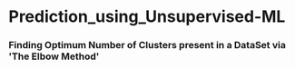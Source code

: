# Prediction_using_Unsupervised-ML
### Finding Optimum Number of Clusters present in a DataSet via 'The Elbow Method'
